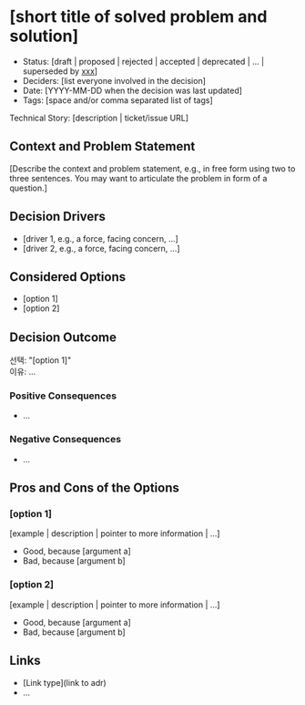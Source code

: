 # [short title of solved problem and solution]

- Status: [draft | proposed | rejected | accepted | deprecated | … | superseded by [xxx](yyyymmdd-xxx.md)] <!-- optional -->
- Deciders: [list everyone involved in the decision] <!-- optional -->
- Date: [YYYY-MM-DD when the decision was last updated] <!-- optional. To customize the ordering without relying on Git creation dates and filenames -->
- Tags: [space and/or comma separated list of tags] <!-- optional -->

Technical Story: [description | ticket/issue URL] <!-- optional -->

## Context and Problem Statement

[Describe the context and problem statement, e.g., in free form using two to three sentences. You may want to articulate the problem in form of a question.]

## Decision Drivers <!-- optional -->

- [driver 1, e.g., a force, facing concern, …]
- [driver 2, e.g., a force, facing concern, …]

## Considered Options

- [option 1]
- [option 2]

## Decision Outcome

선택: "[option 1]"  
이유: ...

### Positive Consequences <!-- optional -->

- ...

### Negative Consequences <!-- optional -->

- ...

## Pros and Cons of the Options <!-- optional -->

### [option 1]

[example | description | pointer to more information | …] <!-- optional -->

- Good, because [argument a]
- Bad, because [argument b]

### [option 2]

[example | description | pointer to more information | …] <!-- optional -->

- Good, because [argument a]
- Bad, because [argument b]

## Links <!-- optional -->

- [Link type](link to adr) <!-- example: Refined by [xxx](yyyymmdd-xxx.md) -->
- … <!-- numbers of links can vary -->

